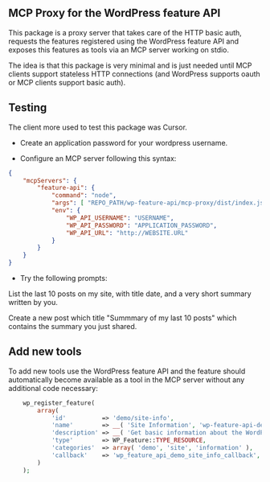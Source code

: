 ## MCP Proxy for the WordPress feature API

This package is a proxy server that takes care of the HTTP basic auth, requests the features registered using the WordPress feature API and exposes this features as tools via an MCP server working on stdio.

The idea is that this package is very minimal and is just needed until MCP clients support stateless HTTP connections (and WordPress supports oauth or MCP clients support basic auth).


## Testing
The client more used to test this package was Cursor.

- Create an application password for your wordpress username.


- Configure an MCP server following this syntax:
```json
{
	"mcpServers": {
		"feature-api": {
			"command": "node",
			"args": [ "REPO_PATH/wp-feature-api/mcp-proxy/dist/index.js" ],
			"env": {
				"WP_API_USERNAME": "USERNAME",
				"WP_API_PASSWORD": "APPLICATION_PASSWORD",
				"WP_API_URL": "http://WEBSITE.URL"
			}
		}
	}
}
```

- Try the following prompts:

List the last 10 posts on my site, with title date, and a very short summary written by you.

Create a new post which title "Summmary of my last 10 posts" which contains the summary you just shared.

## Add new tools

To add new tools use the WordPress feature API and the feature should automatically become available as a tool in the MCP server without any additional code necessary:
```php
	wp_register_feature(
		array(
			'id'          => 'demo/site-info',
			'name'        => __( 'Site Information', 'wp-feature-api-demo' ),
			'description' => __( 'Get basic information about the WordPress site.', 'wp-feature-api-demo' ),
			'type'        => WP_Feature::TYPE_RESOURCE,
			'categories'  => array( 'demo', 'site', 'information' ),
			'callback'    => 'wp_feature_api_demo_site_info_callback',
		)
	);
```
